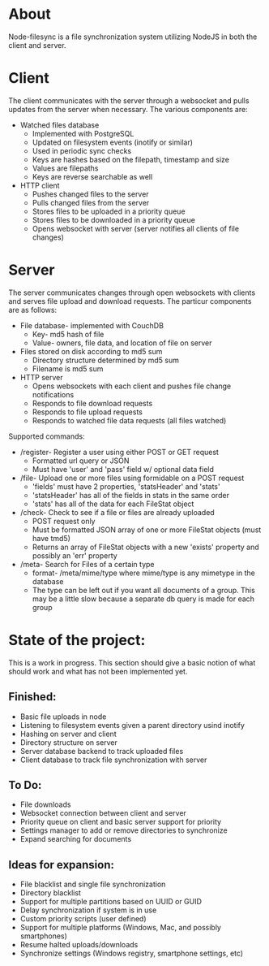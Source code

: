 About
=====

Node-filesync is a file synchronization system utilizing NodeJS in both the client and server.


Client
======

The client communicates with the server through a websocket and pulls updates from the server when necessary. The various components are:

* Watched files database
    * Implemented with PostgreSQL
	* Updated on filesystem events (inotify or similar)
	* Used in periodic sync checks
	* Keys are hashes based on the filepath, timestamp and size
	* Values are filepaths
	* Keys are reverse searchable as well
* HTTP client
    * Pushes changed files to the server
	* Pulls changed files from the server
	* Stores files to be uploaded in a priority queue
	* Stores files to be downloaded in a priority queue
	* Opens websocket with server (server notifies all clients of file changes)


Server
======

The server communicates changes through open websockets with clients and serves file upload and download requests. The particur components are as follows:

* File database- implemented with CouchDB
    * Key- md5 hash of file
	* Value- owners, file data, and location of file on server
* Files stored on disk according to md5 sum
    * Directory structure determined by md5 sum
	* Filename is md5 sum
* HTTP server
    * Opens websockets with each client and pushes file change notifications
	* Responds to file download requests
	* Responds to file upload requests
	* Responds to watched file data requests (all files watched)


Supported commands:

* /register- Register a user using either POST or GET request
	* Formatted url query or JSON
	* Must have 'user' and 'pass' field w/ optional data field
* /file- Upload one or more files using formidable on a POST request
	* 'fields' must have 2 properties, 'statsHeader' and 'stats'
	* 'statsHeader' has all of the fields in stats in the same order
	* 'stats' has all of the data for each FileStat object
* /check- Check to see if a file or files are already uploaded
	* POST request only
	* Must be formatted JSON array of one or more FileStat objects (must have tmd5)
	* Returns an array of FileStat objects with a new 'exists' property and possibly an 'err' property
* /meta- Search for Files of a certain type
	* format- /meta/mime/type where mime/type is any mimetype in the database
	* The type can be left out if you want all documents of a group.  This may be a little slow because a separate db query is made for each group


State of the project:
=====================

This is a work in progress. This section should give a basic notion of what should work and what has not been implemented yet.

Finished:
---------

* Basic file uploads in node
* Listening to filesystem events given a parent directory usind inotify
* Hashing on server and client
* Directory structure on server
* Server database backend to track uploaded files
* Client database to track file synchronization with server

To Do:
------

* File downloads
* Websocket connection between client and server
* Priority queue on client and basic server support for priority
* Settings manager to add or remove directories to synchronize
* Expand searching for documents

Ideas for expansion:
--------------------

* File blacklist and single file synchronization
* Directory blacklist
* Support for multiple partitions based on UUID or GUID
* Delay synchronization if system is in use
* Custom priority scripts (user defined)
* Support for multiple platforms (Windows, Mac, and possibly smartphones)
* Resume halted uploads/downloads
* Synchronize settings (Windows registry, smartphone settings, etc)
